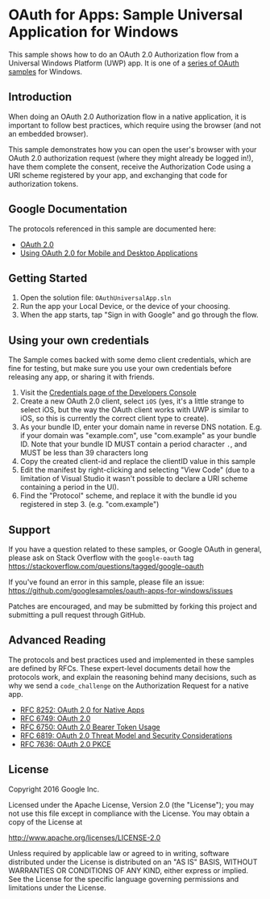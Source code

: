 OAuth for Apps: Sample Universal Application for Windows
============

This sample shows how to do an OAuth 2.0 Authorization flow from a
Universal Windows Platform (UWP) app.  It is one of a
[series of OAuth samples](../README.md) for Windows.

Introduction
------------

When doing an OAuth 2.0 Authorization flow in a native application, it is 
important to follow best practices, which require using the browser (and not 
an embedded browser).

This sample demonstrates how you can open the user's browser with your OAuth 2.0
authorization request (where they might already be logged in!), have them
complete the consent, receive the Authorization Code using a URI scheme
registered by your app, and exchanging that code for authorization tokens.

Google Documentation
--------------------

The protocols referenced in this sample are documented here:

- [OAuth 2.0](https://developers.google.com/identity/protocols/OAuth2)
- [Using OAuth 2.0 for Mobile and Desktop Applications](https://developers.google.com/identity/protocols/OAuth2InstalledApp)

Getting Started
---------------

1. Open the solution file: `OAuthUniversalApp.sln`
2. Run the app your Local Device, or the device of your choosing.
3. When the app starts, tap "Sign in with Google" and go through the flow.


Using your own credentials
--------------------------

The Sample comes backed with some demo client credentials, which are fine for
testing, but make sure you use your own credentials before releasing any app,
or sharing it with friends.

1. Visit the [Credentials page of the Developers Console](https://console.developers.google.com/apis/credentials?project=_)
2. Create a new OAuth 2.0 client, select `iOS` (yes, it's a little strange to
   select iOS, but the way the OAuth client works with UWP is similar to iOS, 
   so this is currently the correct client type to create).
3. As your bundle ID, enter your domain name in reverse DNS notation. E.g.
   if your domain was "example.com", use "com.example" as your bundle ID.
   Note that your bundle ID MUST contain a period character `.`, and MUST be
   less than 39 characters long
4. Copy the created client-id and replace the clientID value in this sample
5. Edit the manifest by right-clicking and selecting "View Code" (due to a
   limitation of Visual Studio it wasn't possible to declare a URI scheme
   containing a period in the UI).
6. Find the "Protocol" scheme, and replace it with the bundle id you registered
   in step 3. (e.g. "com.example")

Support
-------

If you have a question related to these samples, or Google OAuth in general,
please ask on Stack Overflow with the `google-oauth` tag
 https://stackoverflow.com/questions/tagged/google-oauth

If you've found an error in this sample, please file an issue:
https://github.com/googlesamples/oauth-apps-for-windows/issues

Patches are encouraged, and may be submitted by forking this project and
submitting a pull request through GitHub.

Advanced Reading
----------------

The protocols and best practices used and implemented in these samples are
defined by RFCs. These expert-level documents detail how the protocols work,
and explain the reasoning behind many decisions, such as why we send a
`code_challenge` on the Authorization Request for a native app.

- [RFC 8252: OAuth 2.0 for Native Apps](https://tools.ietf.org/html/rfc8252)
- [RFC 6749: OAuth 2.0](https://tools.ietf.org/html/rfc6749)
- [RFC 6750: OAuth 2.0 Bearer Token Usage](https://tools.ietf.org/html/rfc6750)
- [RFC 6819: OAuth 2.0 Threat Model and Security Considerations](https://tools.ietf.org/html/rfc6819)
- [RFC 7636: OAuth 2.0 PKCE](https://tools.ietf.org/html/rfc7636)

License
-------

Copyright 2016 Google Inc.

Licensed under the Apache License, Version 2.0 (the "License");
you may not use this file except in compliance with the License.
You may obtain a copy of the License at

http://www.apache.org/licenses/LICENSE-2.0

Unless required by applicable law or agreed to in writing, software
distributed under the License is distributed on an "AS IS" BASIS,
WITHOUT WARRANTIES OR CONDITIONS OF ANY KIND, either express or implied.
See the License for the specific language governing permissions and
limitations under the License.
